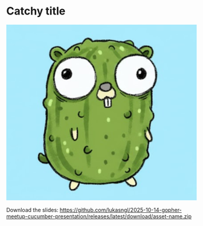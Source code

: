 # Catchy title

![Pickle Gopher](./assets/pickle-gopher.png)

Download the slides: <https://github.com/lukasngl/2025-10-14-gopher-meetup-cucumber-presentation/releases/latest/download/asset-name.zip>
